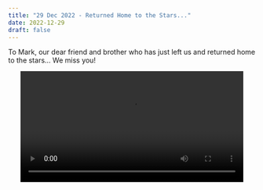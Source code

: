 ```yaml
---
title: "29 Dec 2022 - Returned Home to the Stars..."
date: 2022-12-29
draft: false
---
```


To Mark, our dear friend and brother who has just left us and returned home to the stars&hellip; We miss you!

<div style="text-align: center;">
<video controls width="90%">
    <source src="https://cdn.normilhawaiians.com/video/mark-snow-sd-480p.mov" type="video/quicktime">
    <source src="https://cdn.normilhawaiians.com/video/mark-snow-sd-480p.ogv" type="video/ogg">
</video>
</div>
